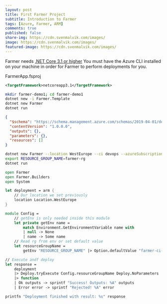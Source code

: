```yaml
---
layout: post
title: First Farmer Project
subtitle: Introduction to Farmer
tags: [Azure, Farmer, ARM]
comments: true
published: false
share-img: https://cdn.svenmalvik.com/images/
image: https://cdn.svenmalvik.com/images/
featured-image: https://cdn.svenmalvik.com/images/
---
```


Farmer needs [.NET Core 3.1 or higher](https://dotnet.microsoft.com/download/dotnet-core)
You must have the Azure CLI installed on your machine in order for Farmer to perform deployments for you.

FarmerApp.fsproj
```xml
<TargetFramework>netcoreapp3.1</TargetFramework>
```

```bash
mkdir farmer-demo1; cd farmer-demo1
dotnet new -i Farmer.Template
dotnet new Farmer
dotnet run
```

```json
{
  "$schema": "https://schema.management.azure.com/schemas/2019-04-01/deploymentTemplate.json#",
  "contentVersion": "1.0.0.0",
  "outputs": {},
  "parameters": {},
  "resources": []
}
```

```bash
dotnet new Farmer --location WestEurope --ci devops --azureSubscription farmer-rg-sc --force
export RESOURCE_GROUP_NAME=farmer-rg
dotnet run
```

```fsharp
open Farmer
open Farmer.Builders
open System

let deployment = arm {
    // Our location we set previously
    location Location.WestEurope
}

module Config =
    // getEnv is only needed inside this module
    let private getEnv name =
        match Environment.GetEnvironmentVariable name with
        | null -> None
        | name -> Some name
    // Read rg from env or set default value
    let resourceGroupName =
        getEnv "RESOURCE_GROUP_NAME" |> Option.defaultValue "farmer-ci-deploy"

// Execute andf deploy
let response =
    deployment
    |> Deploy.tryExecute Config.resourceGroupName Deploy.NoParameters
    |> function
    | Ok outputs -> sprintf "Success! Outputs: %A" outputs
    | Error error -> sprintf "Rejected! %A" error

printfn "Deployment finished with result: %s" response
```

